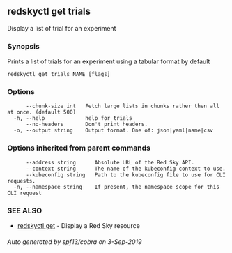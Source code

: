 ## redskyctl get trials

Display a list of trial for an experiment

### Synopsis

Prints a list of trials for an experiment using a tabular format by default

```
redskyctl get trials NAME [flags]
```

### Options

```
      --chunk-size int   Fetch large lists in chunks rather then all at once. (default 500)
  -h, --help             help for trials
      --no-headers       Don't print headers.
  -o, --output string    Output format. One of: json|yaml|name|csv
```

### Options inherited from parent commands

```
      --address string      Absolute URL of the Red Sky API.
      --context string      The name of the kubeconfig context to use.
      --kubeconfig string   Path to the kubeconfig file to use for CLI requests.
  -n, --namespace string    If present, the namespace scope for this CLI request
```

### SEE ALSO

* [redskyctl get](redskyctl_get.md)	 - Display a Red Sky resource

###### Auto generated by spf13/cobra on 3-Sep-2019
